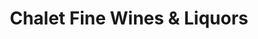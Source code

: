 ---
title: "Chalet Fine Wines & Liquors"
url: /houston/chalet-fine-wines-und-liquors/
shop: Spirituosen
---